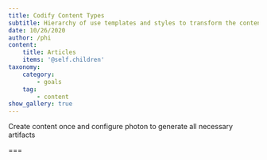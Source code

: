 ```yaml
---
title: Codify Content Types
subtitle: Hierarchy of use templates and styles to transform the content set into numerous output
date: 10/26/2020
author: /phi
content:
    title: Articles
    items: '@self.children'
taxonomy:
    category: 
        - goals
    tag: 
        - content
show_gallery: true
---
```


Create content once and configure photon to generate all necessary artifacts

===


